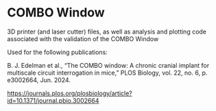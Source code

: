 # COMBO Window

3D printer (and laser cutter) files, as well as analysis and plotting code associated with the validation of the COMBO Window


Used for the following publications:

B. J. Edelman et al., “The COMBO window: A chronic cranial
implant for multiscale circuit interrogation in mice,” PLOS Biology,
vol. 22, no. 6, p. e3002664, Jun. 2024.

https://journals.plos.org/plosbiology/article?id=10.1371/journal.pbio.3002664
